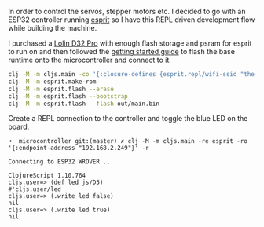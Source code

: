 In order to control the servos, stepper motors etc. I decided to go with an ESP32 controller running [esprit](https://github.com/mfikes/esprit) so I have this REPL driven development flow while building the machine.

I purchased a [Lolin D32 Pro](https://www.bastelgarage.ch/lolin-d32-pro-esp32-board-16mb-flash-8mb-psram) with enough flash storage and psram for esprit to run on and then followed the [getting started guide](https://cljdoc.org/d/esprit/esprit/1.0.0/doc/getting-started) to flash the base runtime onto the microcontroller and connect to it.

```bash
clj -M -m cljs.main -co '{:closure-defines {esprit.repl/wifi-ssid "the-wifi-network" esprit.repl/wifi-password "the-wifi-password"} :optimizations :simple :target :none :browser-repl false :process-shim false}' -c esprit.repl
clj -M -m esprit.make-rom
clj -M -m esprit.flash --erase
clj -M -m esprit.flash --bootstrap
clj -M -m esprit.flash --flash out/main.bin
```

Create a REPL connection to the controller and toggle the blue LED on the board.

```
➜  microcontroller git:(master) ✗ clj -M -m cljs.main -re esprit -ro '{:endpoint-address "192.168.2.249"}' -r

Connecting to ESP32 WROVER ...

ClojureScript 1.10.764
cljs.user=> (def led js/D5)
#'cljs.user/led
cljs.user=> (.write led false)
nil
cljs.user=> (.write led true)
nil
```
